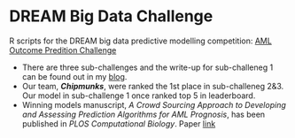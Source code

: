 # DREAM Big Data Challenge
R scripts for the DREAM big data predictive modelling competition: [AML Outcome Predition Challenge](https://www.synapse.org/#!Synapse:syn2455683/wiki/) 
- There are three sub-challenges and the write-up for sub-challeneg 1 can be found out in my [blog](http://hongleixie.github.io/blog/AML-Q1).
- Our team, ***Chipmunks***, were ranked the 1st place in sub-challeneg 2&3. Our model in sub-challenge 1 once ranked top 5 in leaderboard.
- Winning models manuscript, *A Crowd Sourcing Approach to Developing and Assessing Prediction Algorithms for AML Prognosis*, has been published in *PLOS Computational Biology*. Paper [link](https://journals.plos.org/ploscompbiol/article?id=10.1371/journal.pcbi.1004890)
